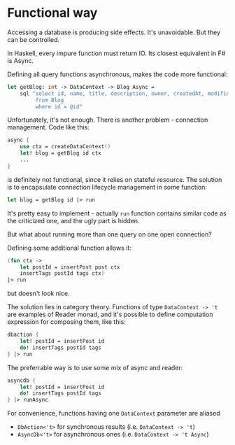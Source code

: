 # Functional way

Accessing a database is producing side effects. It's unavoidable. But they can be controlled.

In Haskell, every impure function must return IO. Its closest equivalent in F# is Async.

Defining all query functions asynchronous, makes the code more functional:
```fsharp 
let getBlog: int -> DataContext -> Blog Async = 
    sql "select id, name, title, description, owner, createdAt, modifiedAt, modifiedBy 
         from Blog 
         where id = @id"
```
Unfortunately, it's not enough. There is another problem - connection management. Code like this:
```fsharp 
async {
    use ctx = createDataContext()
    let! blog = getBlog id ctx
    ...
}
```
is definitely not functional, since it relies on stateful resource. The solution is to encapsulate connection lifecycle management in some function:
```fsharp 
let blog = getBlog id |> run
```
It's pretty easy to implement - actually `run` function contains similar code as the criticized one, and the ugly part is hidden. 

But what about running more than one query on one open connection?

Defining some additional function allows it:
```fsharp 
(fun ctx ->
    let postId = insertPost post ctx
    insertTags postId tags ctx)
|> run
```
but doesn't look nice.

The solution lies in category theory. Functions of type `DataContext -> 't` are examples of Reader monad, and it's possible to define computation expression for composing them, like this:
```fsharp 
dbaction {
    let! postId = insertPost id
    do! insertTags postId tags
} |> run
```
The preferrable way is to use some mix of async and reader:
```fsharp 
asyncdb {
    let! postId = insertPost id
    do! insertTags postId tags
} |> runAsync
```
For convenience, functions having one `DataContext` parameter are aliased

* `DbAction<'t>` for synchronous results (i.e. `DataContext -> 't`)
* `AsyncDb<'t>` for asynchronous ones (i.e. `DataContext -> 't Async`)
    
